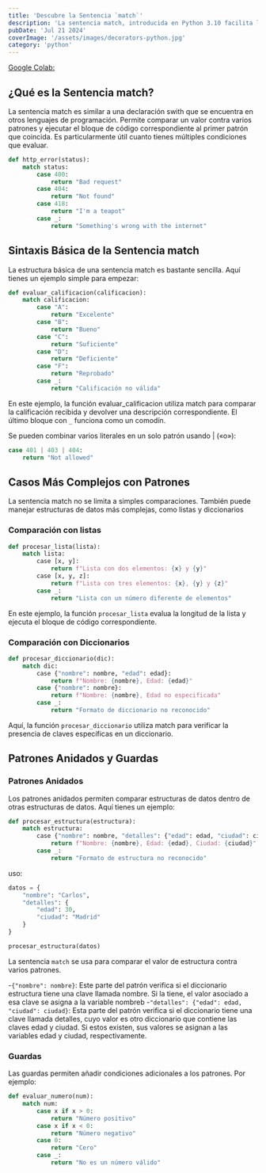 ```yaml
---
title: 'Descubre la Sentencia `match`'
description: 'La sentencia match, introducida en Python 3.10 facilita la comparación de patrones, haciendola más intuitiva y legible.'
pubDate: 'Jul 21 2024'
coverImage: '/assets/images/decorators-python.jpg'
category: 'python'
---
```



[Google Colab: ](https://colab.research.google.com/drive/16NRewklEN_ZSkoh3cVKrSx8cri8Mq5iN#scrollTo=rHIitg9osBPI&line=1&uniqifier=1)


## ¿Qué es la Sentencia match?
La sentencia match es similar a una declaración swith que se encuentra en otros lenguajes de programación. Permite comparar un valor contra varios patrones y ejecutar el bloque de código correspondiente al primer patrón que coincida. Es particularmente útil cuanto tienes múltiples condiciones que evaluar. 

```python
def http_error(status):
    match status:
        case 400:
            return "Bad request"
        case 404:
            return "Not found"
        case 418:
            return "I'm a teapot"
        case _:
            return "Something's wrong with the internet"
```

## Sintaxis Básica de la Sentencia match

La estructura básica de una sentencia match es bastante sencilla. Aquí tienes un ejemplo simple para empezar:
```python
def evaluar_calificacion(calificacion):
    match calificacion:
        case "A":
            return "Excelente"
        case "B":
            return "Bueno"
        case "C":
            return "Suficiente"
        case "D":
            return "Deficiente"
        case "F":
            return "Reprobado"
        case _:
            return "Calificación no válida"
```

En este ejemplo, la función evaluar_calificacion utiliza match para comparar la calificación recibida y devolver una descripción correspondiente.
El último bloque con `_` funciona como un comodín.


Se pueden combinar varios literales en un solo patrón usando | («o»):
```python
case 401 | 403 | 404:
    return "Not allowed"
```

## Casos Más Complejos con Patrones
La sentencia match no se limita a simples comparaciones. También puede manejar estructuras de datos más complejas, como listas y diccionarios

### Comparación con listas
```python
def procesar_lista(lista):
    match lista:
        case [x, y]:
            return f"Lista con dos elementos: {x} y {y}"
        case [x, y, z]:
            return f"Lista con tres elementos: {x}, {y} y {z}"
        case _:
            return "Lista con un número diferente de elementos"
```
En este ejemplo, la función `procesar_lista` evalua la longitud de la lista y ejecuta el bloque de código correspondiente.

### Comparación con Diccionarios
```python
def procesar_diccionario(dic):
    match dic:
        case {"nombre": nombre, "edad": edad}:
            return f"Nombre: {nombre}, Edad: {edad}"
        case {"nombre": nombre}:
            return f"Nombre: {nombre}, Edad no especificada"
        case _:
            return "Formato de diccionario no reconocido"
```
Aquí, la función `procesar_diccionario` utiliza match para verificar la presencia de claves específicas en un diccionario.


## Patrones Anidados y Guardas
### Patrones Anidados
Los patrones anidados permiten comparar estructuras de datos dentro de otras estructuras de datos. Aquí tienes un ejemplo:

```python
def procesar_estructura(estructura):
    match estructura:
        case {"nombre": nombre, "detalles": {"edad": edad, "ciudad": ciudad}}:
            return f"Nombre: {nombre}, Edad: {edad}, Ciudad: {ciudad}"
        case _:
            return "Formato de estructura no reconocido"

```
uso:

```python
datos = {
    "nombre": "Carlos",
    "detalles": {
        "edad": 30,
        "ciudad": "Madrid"
    }
}

procesar_estructura(datos)
```
La sentencia `match` se usa para comparar el valor de estructura contra varios patrones.

-`{"nombre": nombre}`: Este parte del patrón verifica si el diccionario estructura tiene una clave llamada nombre. Si la tiene, el valor asociado a esa clave se asigna a la variable nombreb
-`"detalles": {"edad": edad, "ciudad": ciudad}`: Esta parte del patrón verifica si el diccionario tiene una clave llamada detalles, cuyo valor es otro diccionario que contiene las claves edad y ciudad. Si estos existen, sus valores se asignan a las variables edad y ciudad, respectivamente.



### Guardas
Las guardas permiten añadir condiciones adicionales a los patrones. Por ejemplo:

```python
def evaluar_numero(num):
    match num:
        case x if x > 0:
            return "Número positivo"
        case x if x < 0:
            return "Número negativo"
        case 0:
            return "Cero"
        case _:
            return "No es un número válido"
```

<!-- 
<br />
<a class="bg-blue-500 text-white py-2 px-4 rounded hover:bg-blue-700 no-underline" href="/blog/listas-tuplas-diccionarios-sets/">Continúa leyendo</a> -->
